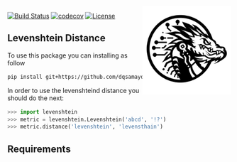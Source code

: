 <img src="https://raw.githubusercontent.com/DQsamayoa/personal-webpage/master/imgs/logo_vs_b.png" alt="logo" align="right" height="200">

[![Build Status](https://travis-ci.org/DQsamayoa/py-levenshtein-distance.svg?branch=master)](https://travis-ci.org/DQsamayoa/py-levenshtein-distance)
[![codecov](https://codecov.io/gh/DQsamayoa/py-levenshtein-distance/branch/master/graph/badge.svg)](https://codecov.io/gh/DQsamayoa/py-levenshtein-distance)
[![License](https://img.shields.io/badge/License-Apache%202.0-blue.svg)](https://opensource.org/licenses/Apache-2.0)

Levenshtein Distance
--------

To use this package you can installing as follow
```bash
pip install git+https://github.com/dqsamayoa/py-levenshtein-distance
```

In order to use the levenshteind distance you should do the next:

```python
>>> import levenshtein
>>> metric = levenshtein.Levenshtein('abcd', '!?')
>>> metric.distance('levenshtein', 'levensthain')
```

Requirements
--------
